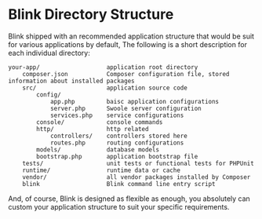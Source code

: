 Blink Directory Structure
=========================

Blink shipped with an recommended application structure that would be suit for various applications by default, 
The following is a short description for each individual directory:

```
your-app/                   application root directory
    composer.json           Composer configuration file, stored information about installed packages
    src/                    application source code
        config/
            app.php         baisc application configurations
            server.php      Swoole server configuration
            services.php    service configurations
        console/            console commands
        http/               http related
            controllers/    controllers stored here
            routes.php      routing configurations
        models/             database models
        bootstrap.php       application bootstrap file
    tests/                  unit tests or functional tests for PHPUnit
    runtime/                runtime data or cache
    vendor/                 all vendor packages installed by Composer
    blink                   Blink command line entry script
```

And, of course, Blink is designed as flexible as enough, you absolutely can custom your application structure to suit 
your specific requirements.
